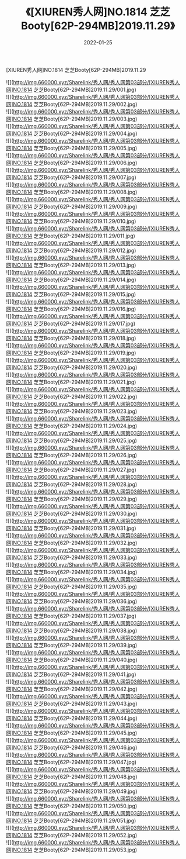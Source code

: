 ﻿---
layout: post
title:  《[XIUREN秀人网]NO.1814 芝芝Booty[62P-294MB]2019.11.29》
date:   2022-01-25
img: http://img.660000.xyz/Sharelink/秀人网/秀人网第03部分/[XIUREN秀人网]NO.1814 芝芝Booty[62P-294MB]2019.11.29/000.jpg
categories: [美女, 清纯, 唯美]
---

[XIUREN秀人网]NO.1814 芝芝Booty[62P-294MB]2019.11.29

 ![](http://img.660000.xyz/Sharelink/秀人网/秀人网第03部分/[XIUREN秀人网]NO.1814 芝芝Booty[62P-294MB]2019.11.29/001.jpg) <br>![](http://img.660000.xyz/Sharelink/秀人网/秀人网第03部分/[XIUREN秀人网]NO.1814 芝芝Booty[62P-294MB]2019.11.29/002.jpg) <br>![](http://img.660000.xyz/Sharelink/秀人网/秀人网第03部分/[XIUREN秀人网]NO.1814 芝芝Booty[62P-294MB]2019.11.29/003.jpg) <br>![](http://img.660000.xyz/Sharelink/秀人网/秀人网第03部分/[XIUREN秀人网]NO.1814 芝芝Booty[62P-294MB]2019.11.29/004.jpg) <br>![](http://img.660000.xyz/Sharelink/秀人网/秀人网第03部分/[XIUREN秀人网]NO.1814 芝芝Booty[62P-294MB]2019.11.29/005.jpg) <br>![](http://img.660000.xyz/Sharelink/秀人网/秀人网第03部分/[XIUREN秀人网]NO.1814 芝芝Booty[62P-294MB]2019.11.29/006.jpg) <br>![](http://img.660000.xyz/Sharelink/秀人网/秀人网第03部分/[XIUREN秀人网]NO.1814 芝芝Booty[62P-294MB]2019.11.29/007.jpg) <br>![](http://img.660000.xyz/Sharelink/秀人网/秀人网第03部分/[XIUREN秀人网]NO.1814 芝芝Booty[62P-294MB]2019.11.29/008.jpg) <br>![](http://img.660000.xyz/Sharelink/秀人网/秀人网第03部分/[XIUREN秀人网]NO.1814 芝芝Booty[62P-294MB]2019.11.29/009.jpg) <br>![](http://img.660000.xyz/Sharelink/秀人网/秀人网第03部分/[XIUREN秀人网]NO.1814 芝芝Booty[62P-294MB]2019.11.29/010.jpg) <br>![](http://img.660000.xyz/Sharelink/秀人网/秀人网第03部分/[XIUREN秀人网]NO.1814 芝芝Booty[62P-294MB]2019.11.29/011.jpg) <br>![](http://img.660000.xyz/Sharelink/秀人网/秀人网第03部分/[XIUREN秀人网]NO.1814 芝芝Booty[62P-294MB]2019.11.29/012.jpg) <br>![](http://img.660000.xyz/Sharelink/秀人网/秀人网第03部分/[XIUREN秀人网]NO.1814 芝芝Booty[62P-294MB]2019.11.29/013.jpg) <br>![](http://img.660000.xyz/Sharelink/秀人网/秀人网第03部分/[XIUREN秀人网]NO.1814 芝芝Booty[62P-294MB]2019.11.29/014.jpg) <br>![](http://img.660000.xyz/Sharelink/秀人网/秀人网第03部分/[XIUREN秀人网]NO.1814 芝芝Booty[62P-294MB]2019.11.29/015.jpg) <br>![](http://img.660000.xyz/Sharelink/秀人网/秀人网第03部分/[XIUREN秀人网]NO.1814 芝芝Booty[62P-294MB]2019.11.29/016.jpg) <br>![](http://img.660000.xyz/Sharelink/秀人网/秀人网第03部分/[XIUREN秀人网]NO.1814 芝芝Booty[62P-294MB]2019.11.29/017.jpg) <br>![](http://img.660000.xyz/Sharelink/秀人网/秀人网第03部分/[XIUREN秀人网]NO.1814 芝芝Booty[62P-294MB]2019.11.29/018.jpg) <br>![](http://img.660000.xyz/Sharelink/秀人网/秀人网第03部分/[XIUREN秀人网]NO.1814 芝芝Booty[62P-294MB]2019.11.29/019.jpg) <br>![](http://img.660000.xyz/Sharelink/秀人网/秀人网第03部分/[XIUREN秀人网]NO.1814 芝芝Booty[62P-294MB]2019.11.29/020.jpg) <br>![](http://img.660000.xyz/Sharelink/秀人网/秀人网第03部分/[XIUREN秀人网]NO.1814 芝芝Booty[62P-294MB]2019.11.29/021.jpg) <br>![](http://img.660000.xyz/Sharelink/秀人网/秀人网第03部分/[XIUREN秀人网]NO.1814 芝芝Booty[62P-294MB]2019.11.29/022.jpg) <br>![](http://img.660000.xyz/Sharelink/秀人网/秀人网第03部分/[XIUREN秀人网]NO.1814 芝芝Booty[62P-294MB]2019.11.29/023.jpg) <br>![](http://img.660000.xyz/Sharelink/秀人网/秀人网第03部分/[XIUREN秀人网]NO.1814 芝芝Booty[62P-294MB]2019.11.29/024.jpg) <br>![](http://img.660000.xyz/Sharelink/秀人网/秀人网第03部分/[XIUREN秀人网]NO.1814 芝芝Booty[62P-294MB]2019.11.29/025.jpg) <br>![](http://img.660000.xyz/Sharelink/秀人网/秀人网第03部分/[XIUREN秀人网]NO.1814 芝芝Booty[62P-294MB]2019.11.29/026.jpg) <br>![](http://img.660000.xyz/Sharelink/秀人网/秀人网第03部分/[XIUREN秀人网]NO.1814 芝芝Booty[62P-294MB]2019.11.29/027.jpg) <br>![](http://img.660000.xyz/Sharelink/秀人网/秀人网第03部分/[XIUREN秀人网]NO.1814 芝芝Booty[62P-294MB]2019.11.29/028.jpg) <br>![](http://img.660000.xyz/Sharelink/秀人网/秀人网第03部分/[XIUREN秀人网]NO.1814 芝芝Booty[62P-294MB]2019.11.29/029.jpg) <br>![](http://img.660000.xyz/Sharelink/秀人网/秀人网第03部分/[XIUREN秀人网]NO.1814 芝芝Booty[62P-294MB]2019.11.29/030.jpg) <br>![](http://img.660000.xyz/Sharelink/秀人网/秀人网第03部分/[XIUREN秀人网]NO.1814 芝芝Booty[62P-294MB]2019.11.29/031.jpg) <br>![](http://img.660000.xyz/Sharelink/秀人网/秀人网第03部分/[XIUREN秀人网]NO.1814 芝芝Booty[62P-294MB]2019.11.29/032.jpg) <br>![](http://img.660000.xyz/Sharelink/秀人网/秀人网第03部分/[XIUREN秀人网]NO.1814 芝芝Booty[62P-294MB]2019.11.29/033.jpg) <br>![](http://img.660000.xyz/Sharelink/秀人网/秀人网第03部分/[XIUREN秀人网]NO.1814 芝芝Booty[62P-294MB]2019.11.29/034.jpg) <br>![](http://img.660000.xyz/Sharelink/秀人网/秀人网第03部分/[XIUREN秀人网]NO.1814 芝芝Booty[62P-294MB]2019.11.29/035.jpg) <br>![](http://img.660000.xyz/Sharelink/秀人网/秀人网第03部分/[XIUREN秀人网]NO.1814 芝芝Booty[62P-294MB]2019.11.29/036.jpg) <br>![](http://img.660000.xyz/Sharelink/秀人网/秀人网第03部分/[XIUREN秀人网]NO.1814 芝芝Booty[62P-294MB]2019.11.29/037.jpg) <br>![](http://img.660000.xyz/Sharelink/秀人网/秀人网第03部分/[XIUREN秀人网]NO.1814 芝芝Booty[62P-294MB]2019.11.29/038.jpg) <br>![](http://img.660000.xyz/Sharelink/秀人网/秀人网第03部分/[XIUREN秀人网]NO.1814 芝芝Booty[62P-294MB]2019.11.29/039.jpg) <br>![](http://img.660000.xyz/Sharelink/秀人网/秀人网第03部分/[XIUREN秀人网]NO.1814 芝芝Booty[62P-294MB]2019.11.29/040.jpg) <br>![](http://img.660000.xyz/Sharelink/秀人网/秀人网第03部分/[XIUREN秀人网]NO.1814 芝芝Booty[62P-294MB]2019.11.29/041.jpg) <br>![](http://img.660000.xyz/Sharelink/秀人网/秀人网第03部分/[XIUREN秀人网]NO.1814 芝芝Booty[62P-294MB]2019.11.29/042.jpg) <br>![](http://img.660000.xyz/Sharelink/秀人网/秀人网第03部分/[XIUREN秀人网]NO.1814 芝芝Booty[62P-294MB]2019.11.29/043.jpg) <br>![](http://img.660000.xyz/Sharelink/秀人网/秀人网第03部分/[XIUREN秀人网]NO.1814 芝芝Booty[62P-294MB]2019.11.29/044.jpg) <br>![](http://img.660000.xyz/Sharelink/秀人网/秀人网第03部分/[XIUREN秀人网]NO.1814 芝芝Booty[62P-294MB]2019.11.29/045.jpg) <br>![](http://img.660000.xyz/Sharelink/秀人网/秀人网第03部分/[XIUREN秀人网]NO.1814 芝芝Booty[62P-294MB]2019.11.29/046.jpg) <br>![](http://img.660000.xyz/Sharelink/秀人网/秀人网第03部分/[XIUREN秀人网]NO.1814 芝芝Booty[62P-294MB]2019.11.29/047.jpg) <br>![](http://img.660000.xyz/Sharelink/秀人网/秀人网第03部分/[XIUREN秀人网]NO.1814 芝芝Booty[62P-294MB]2019.11.29/048.jpg) <br>![](http://img.660000.xyz/Sharelink/秀人网/秀人网第03部分/[XIUREN秀人网]NO.1814 芝芝Booty[62P-294MB]2019.11.29/049.jpg) <br>![](http://img.660000.xyz/Sharelink/秀人网/秀人网第03部分/[XIUREN秀人网]NO.1814 芝芝Booty[62P-294MB]2019.11.29/050.jpg) <br>![](http://img.660000.xyz/Sharelink/秀人网/秀人网第03部分/[XIUREN秀人网]NO.1814 芝芝Booty[62P-294MB]2019.11.29/051.jpg) <br>![](http://img.660000.xyz/Sharelink/秀人网/秀人网第03部分/[XIUREN秀人网]NO.1814 芝芝Booty[62P-294MB]2019.11.29/052.jpg) <br>![](http://img.660000.xyz/Sharelink/秀人网/秀人网第03部分/[XIUREN秀人网]NO.1814 芝芝Booty[62P-294MB]2019.11.29/053.jpg) <br>